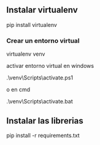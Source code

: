 ## Instalar virtualenv

pip install virtualenv

### Crear un entorno virtual

virtualenv venv

activar entorno virtual en windows

.\venv\Scripts\activate.ps1

o en cmd

.\venv\Scripts\activate.bat


## Instalar las librerias

pip install -r requirements.txt

